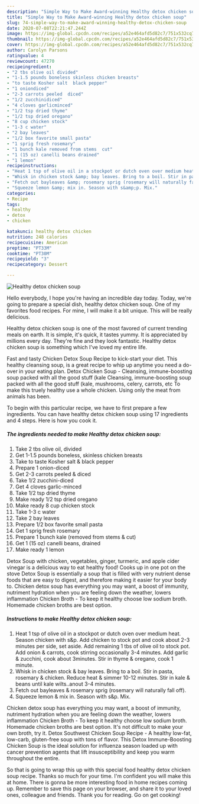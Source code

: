 ```yaml
---
description: "Simple Way to Make Award-winning Healthy detox chicken soup"
title: "Simple Way to Make Award-winning Healthy detox chicken soup"
slug: 74-simple-way-to-make-award-winning-healthy-detox-chicken-soup
date: 2020-07-08T22:21:47.244Z
image: https://img-global.cpcdn.com/recipes/a52e464afd5d82c7/751x532cq70/healthy-detox-chicken-soup-recipe-main-photo.jpg
thumbnail: https://img-global.cpcdn.com/recipes/a52e464afd5d82c7/751x532cq70/healthy-detox-chicken-soup-recipe-main-photo.jpg
cover: https://img-global.cpcdn.com/recipes/a52e464afd5d82c7/751x532cq70/healthy-detox-chicken-soup-recipe-main-photo.jpg
author: Carolyn Parsons
ratingvalue: 4
reviewcount: 47270
recipeingredient:
- "2 tbs olive oil divided"
- "1-1.5 pounds boneless skinless chicken breasts"
- "to taste Kosher salt  black pepper"
- "1 oniondiced"
- "2-3 carrots peeled  diced"
- "1/2 zucchinidiced"
- "4 cloves garlicminced"
- "1/2 tsp dried thyme"
- "1/2 tsp dried oregano"
- "8 cup chicken stock"
- "1-3 c water"
- "2 bay leaves"
- "1/2 box favorite small pasta"
- "1 sprig fresh rosemary"
- "1 bunch kale removed from stems  cut"
- "1 (15 oz) canelli beans drained"
- "1 lemon"
recipeinstructions:
- "Heat 1 tsp of olive oil in a stockpot or dutch oven over medium heat. Season chicken with s&amp;p. Add chicken to stock pot and cook about 2-3 minutes per side, set aside. Add remaining 1 tbs of olive oil to stock pot. Add onion &amp; carrots, cook stirring occasionally 3-4 minutes. Add garlic &amp; zucchini, cook about 3minutes. Stir in thyme &amp; oregano, cook 1 minute."
- "Whisk in chicken stock &amp; bay leaves. Bring to a boil. Stir in pasta, rosemary &amp; chicken. Reduce heat &amp; simmer 10-12 minutes. Stir in kale &amp; beans until kale wilts..anout 3-4 minutes."
- "Fetch out bayleaves &amp; rosemary sprig (rosemary will naturally fall off)."
- "Squeeze lemon &amp; mix in. Season with s&amp;p. Mix."
categories:
- Recipe
tags:
- healthy
- detox
- chicken

katakunci: healthy detox chicken 
nutrition: 248 calories
recipecuisine: American
preptime: "PT33M"
cooktime: "PT30M"
recipeyield: "3"
recipecategory: Dessert

---
```



![Healthy detox chicken soup](https://img-global.cpcdn.com/recipes/a52e464afd5d82c7/751x532cq70/healthy-detox-chicken-soup-recipe-main-photo.jpg)

Hello everybody, I hope you're having an incredible day today. Today, we're going to prepare a special dish, healthy detox chicken soup. One of my favorites food recipes. For mine, I will make it a bit unique. This will be really delicious.

Healthy detox chicken soup is one of the most favored of current trending meals on earth. It is simple, it's quick, it tastes yummy. It is appreciated by millions every day. They're fine and they look fantastic. Healthy detox chicken soup is something which I've loved my entire life.

Fast and tasty Chicken Detox Soup Recipe to kick-start your diet. This healthy cleansing soup, is a great recipe to whip up anytime you need a do-over in your eating plan. Detox Chicken Soup - Cleansing, immune-boosting soup packed with all the good stuff (kale Cleansing, immune-boosting soup packed with all the good stuff (kale, mushrooms, celery, carrots, etc To make this truely healthy use a whole chicken. Using only the meat from animals has been.


To begin with this particular recipe, we have to first prepare a few ingredients. You can have healthy detox chicken soup using 17 ingredients and 4 steps. Here is how you cook it.

<!--inarticleads1-->

##### The ingredients needed to make Healthy detox chicken soup:

1. Take 2 tbs olive oil, divided
1. Get 1-1.5 pounds boneless, skinless chicken breasts
1. Take to taste Kosher salt &amp; black pepper
1. Prepare 1 onion-diced
1. Get 2-3 carrots peeled &amp; diced
1. Take 1/2 zucchini-diced
1. Get 4 cloves garlic-minced
1. Take 1/2 tsp dried thyme
1. Make ready 1/2 tsp dried oregano
1. Make ready 8 cup chicken stock
1. Take 1-3 c water
1. Take 2 bay leaves
1. Prepare 1/2 box favorite small pasta
1. Get 1 sprig fresh rosemary
1. Prepare 1 bunch kale (removed from stems &amp; cut)
1. Get 1 (15 oz) canelli beans, drained
1. Make ready 1 lemon


Detox Soup with chicken, vegetables, ginger, turmeric, and apple cider vinegar is a delicious way to eat healthy food! Cooks up in one pot on the stove Detox Soup is essentially a soup that is filled with very nutrient dense foods that are easy to digest, and therefore making it easier for your body to. Chicken detox soup has everything you may want, a boost of immunity, nutriment hydration when you are feeling down the weather, lowers inflammation Chicken Broth - To keep it healthy choose low sodium broth. Homemade chicken broths are best option. 

<!--inarticleads2-->

##### Instructions to make Healthy detox chicken soup:

1. Heat 1 tsp of olive oil in a stockpot or dutch oven over medium heat. Season chicken with s&amp;p. Add chicken to stock pot and cook about 2-3 minutes per side, set aside. Add remaining 1 tbs of olive oil to stock pot. Add onion &amp; carrots, cook stirring occasionally 3-4 minutes. Add garlic &amp; zucchini, cook about 3minutes. Stir in thyme &amp; oregano, cook 1 minute.
1. Whisk in chicken stock &amp; bay leaves. Bring to a boil. Stir in pasta, rosemary &amp; chicken. Reduce heat &amp; simmer 10-12 minutes. Stir in kale &amp; beans until kale wilts..anout 3-4 minutes.
1. Fetch out bayleaves &amp; rosemary sprig (rosemary will naturally fall off).
1. Squeeze lemon &amp; mix in. Season with s&amp;p. Mix.


Chicken detox soup has everything you may want, a boost of immunity, nutriment hydration when you are feeling down the weather, lowers inflammation Chicken Broth - To keep it healthy choose low sodium broth. Homemade chicken broths are best option. It&#39;s not difficult to make your own broth, try it. Detox Southwest Chicken Soup Recipe - A healthy low-fat, low-carb, gluten-free soup with tons of flavor. This Detox Immune-Boosting Chicken Soup is the ideal solution for influenza season loaded up with cancer prevention agents that lift insusceptibility and keep you warm throughout the entire. 

So that is going to wrap this up with this special food healthy detox chicken soup recipe. Thanks so much for your time. I'm confident you will make this at home. There is gonna be more interesting food in home recipes coming up. Remember to save this page on your browser, and share it to your loved ones, colleague and friends. Thank you for reading. Go on get cooking!
